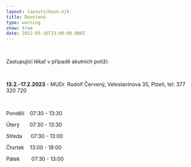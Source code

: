 ```yaml
---
layout: layouts/base.njk
title: Dovolená
type: warning
show: true
date: 2022-03-16T23:00:00.000Z
---
```

 

Zastupující lékař v případě akutních potíží:

 

**13.2.-17.2.2023** - MUDr. Rudolf Červený, Veleslavínova 35, Plzeň, tel: 377 320 720

 

Pondělí    07:30 - 13:30

Úterý       07:30 - 13:30

Středa      07:30 - 13:00

Čtvrtek    13:00 - 18:00

Pátek        07:30 - 13:00
